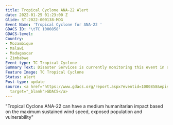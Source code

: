 ```yaml
---
title: Tropical Cyclone ANA-22 Alert
date: 2022-01-25 01:23:00 Z
Glide: ST-2022-000138-MDG
Event Name: 'Tropical Cyclone for ANA-22 '
GDACS ID: "\tTC 1000858"
GDACS-level: 
Country:
- Mozambique
- Malawi
- Madagascar
- Zimbabwe
Event type: TC Tropical Cyclone
Summary Text: Disaster Services is currently monitoring this event in south-east Africa.
Feature Image: TC Tropical Cyclone
Status: alert
Post-type: update
source: <a href="https://www.gdacs.org/report.aspx?eventid=1000858&episodeid=3&eventtype=TC"
  target="_blank">GDACS</a>
---
```


"Tropical Cyclone ANA-22 can have a medium humanitarian impact based on the maximum sustained wind speed, exposed population and vulnerability"